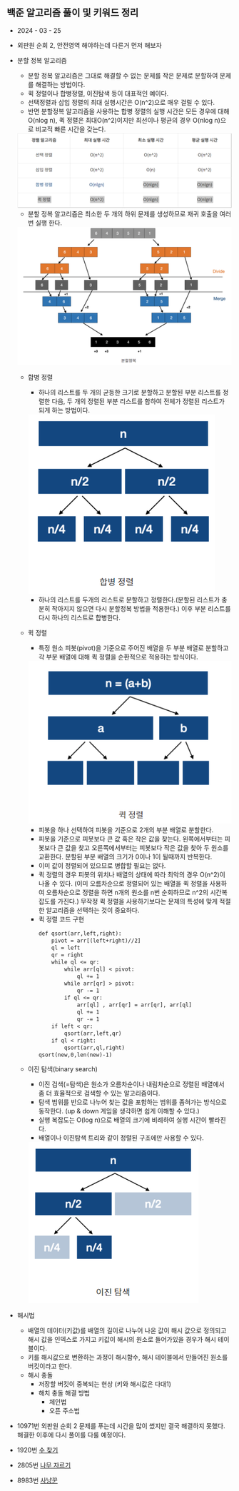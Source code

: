 ## 백준 알고리즘 풀이 및 키워드 정리  
* 2024  - 03 - 25   
* 외판원 순회 2, 안전영역 해야하는데 다른거 먼저 해보자 

* 분할 정복 알고리즘  
    * 분할 정복 알고리즘은 그대로 해결할 수 없는 문제를 작은 문제로 분할하여 문제를 해결하는 방법이다.  
    * 퀵 정렬이나 합병정렬, 이진탐색 등이 대표적인 예이다.  
    * 선택정렬과 삽입 정렬의 최대 실행시간은 O(n^2)으로 매우 걸릴 수 있다.   
    * 반면 분할정복 알고리즘을 사용하는 합병 정렬의 실행 시간은 모든 경우에 대해 O(nlog n), 퀵 정렬은 최대O(n^2)이지만 최선이나 평균의 경우 O(nlog n)으로 비교적 빠른 시간을 갖는다.  
    <img src="./img/image9.png">   

    *  분할 정복 알고리즘은 최소한 두 개의 하위 문제를 생성하므로 재귀 호출을 여러 번 실행 한다.  
    <img src="./img/image10.png">    

    * 합병 정렬  
        * 하나의 리스트를 두 개의 균등한 크기로 분할하고 분할된 부분 리스트를 정렬한 다음, 두 개의 정렬된 부분 리스트를 합하여 전체가 정렬된 리스트가 되게 하는 방법이다.  
        <img src="./img/image11.png">   

        * 하나의 리스트를 두개의 리스트로 분할하고 정렬한다.(분할된 리스트가 충분히 작아지지 않으면 다시 분할정복 방법을 적용한다.) 이후 부분 리스트를 다시 하나의 리스트로 합병한다. 
    * 퀵 정렬  
        * 특정 원소 피봇(pivot)을 기준으로 주어진 배열을 두 부분 배열로 분할하고 각 부분 배열에 대해 퀵 정렬을 순환적으로 적용하는 방식이다.  
        <img src="./img/image12.png">    

        * 피봇을 하나 선택하여 피봇을 기준으로 2개의 부분 배열로 분할한다.  
        * 피봇을 기준으로 피봇보다 큰 값 혹은 작은 값을 찾는다. 왼쪽에서부터는 피봇보다 큰 값을 찾고 오른쪽에서부터는 피봇보다 작은 값을 찾아 두 원소를 교환한다. 분할된 부분 배열의 크기가 0이나 1이 될때까지 반복한다.  
        * 이미 값이 정렬되어 있으므로 병합할 필요는 없다.  
        * 퀵 정렬의 경우 피봇의 위치나 배열의 상태에 따라 최악의 경우 O(n^2)이 나올 수 있다. (이미 오름차순으로 정렬되어 있는 배열을 퀵 정렬을 사용하여 오름차순으로 정렬을 하면 n개의 원소를 n번 순회하므로 n^2의 시간복잡도를 가진다.) 무작정 퀵 정렬을 사용하기보다는 문제의 특성에 맞게 적절한 알고리즘을 선택하는 것이 중요하다.  
        * 퀵 정렬 코드 구현   
            ```
            def qsort(arr,left,right):
                pivot = arr[(left+right)//2]  
                ql = left
                qr = right 
                while ql <= qr:
                    while arr[ql] < pivot:
                        ql += 1
                    while arr[qr] > pivot:
                        qr -= 1
                    if ql <= qr:
                        arr[ql] , arr[qr] = arr[qr], arr[ql]
                        ql += 1
                        qr -= 1
                if left < qr:
                    qsort(arr,left,qr)
                if ql < right:
                    qsort(arr,ql,right)
            qsort(new,0,len(new)-1)
            ```
    * 이진 탐색(binary search)  
        * 이진 검색(=탐색)은 원소가 오름차순이나 내림차순으로 정렬된 배열에서 좀 더 효율적으로 검색할 수 있는 알고리즘이다.  
        * 탐색 범위를 반으로 나누어 찾는 값을 포함하는 범위를 좁혀가는 방식으로 동작한다.  (up & down 게임을 생각하면 쉽게 이해할 수 있다.)  
        * 실행 복잡도는 O(log n)으로 배열의 크기에 비례하여 실행 시간이 빨라진다.  
        * 배열이나 이진탐색 트리와 같이 정렬된 구조에만 사용할 수 있다.  
        <img src="./img/image13.png">   


* 해시법  
    * 배열의 데이터(키값)를 배열의 길이로 나누어 나온 값이 해시 값으로 정의되고 해시 값을 인덱스로 가지고 키값이 해시의 원소로 들어가있을 경우가 해시 테이블이다.    
    * 키를 해시값으로 변환하는 과정이 해시함수, 해시 테이블에서 만들어진 원소를 버킷이라고 한다.  
    * 해시 충돌  
        * 저장할 버킷이 중복되는 현상 (키와 해시값은 다대1)  
        * 해치 충돌 해결 방법  
            * 체인법  
            * 오픈 주소법  

* 10971번 외판원 순회 2 문제를 푸는데 시간을 많이 썼지만 결국 해결하지 못했다. 해결한 이후에 다시 풀이를 다룰 예정이다.  
* 1920번 [수 찾기](https://github.com/dongyeoppp/Jungle_TIL/blob/main/jungle_week01/bk_1920.py)  
* 2805번 [나무 자르기](https://github.com/dongyeoppp/Jungle_TIL/blob/main/jungle_week01/bk_2805.py)
* 8983번 [사냥꾼](https://github.com/dongyeoppp/Jungle_TIL/blob/main/jungle_week01/bk_8983.py)